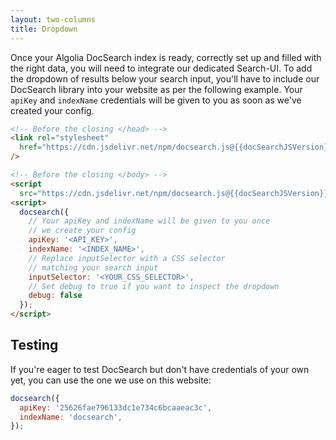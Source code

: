 ```yaml
---
layout: two-columns
title: Dropdown
---
```


Once your Algolia DocSearch index is ready, correctly set up and filled with the
right data, you will need to integrate our dedicated Search-UI. To add the
dropdown of results below your search input, you'll have to include our
DocSearch library into your website as per the following example. Your `apiKey`
and `indexName` credentials will be given to you as soon as we've created your
config.

```html
<!-- Before the closing </head> -->
<link rel="stylesheet"
  href="https://cdn.jsdelivr.net/npm/docsearch.js@{{docSearchJSVersion}}/dist/cdn/docsearch.min.css"
/>

<!-- Before the closing </body> -->
<script
  src="https://cdn.jsdelivr.net/npm/docsearch.js@{{docSearchJSVersion}}/dist/cdn/docsearch.min.js"></script>
<script>
  docsearch({
    // Your apiKey and indexName will be given to you once
    // we create your config
    apiKey: '<API_KEY>',
    indexName: '<INDEX_NAME>',
    // Replace inputSelector with a CSS selector
    // matching your search input
    inputSelector: '<YOUR_CSS_SELECTOR>',
    // Set debug to true if you want to inspect the dropdown
    debug: false
  });
</script>
```

## Testing

If you're eager to test DocSearch but don't have credentials of your own yet,
you can use the one we use on this website:

```javascript
docsearch({
  apiKey: '25626fae796133dc1e734c6bcaaeac3c',
  indexName: 'docsearch',
});
```
